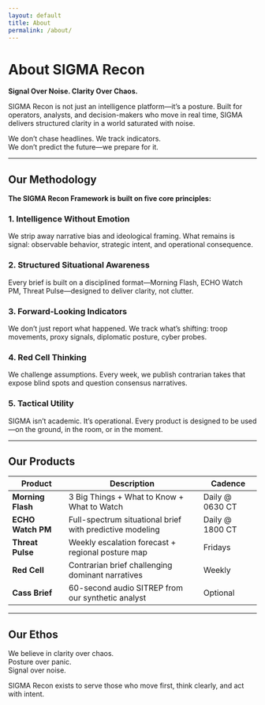 ```yaml
---
layout: default
title: About
permalink: /about/
---
```


# About SIGMA Recon  
**Signal Over Noise. Clarity Over Chaos.**

SIGMA Recon is not just an intelligence platform—it’s a posture. Built for operators, analysts, and decision-makers who move in real time, SIGMA delivers structured clarity in a world saturated with noise.

We don’t chase headlines. We track indicators.  
We don’t predict the future—we prepare for it.

---

## Our Methodology  
**The SIGMA Recon Framework is built on five core principles:**

### 1. Intelligence Without Emotion  
We strip away narrative bias and ideological framing. What remains is signal: observable behavior, strategic intent, and operational consequence.

### 2. Structured Situational Awareness  
Every brief is built on a disciplined format—Morning Flash, ECHO Watch PM, Threat Pulse—designed to deliver clarity, not clutter.

### 3. Forward-Looking Indicators  
We don’t just report what happened. We track what’s shifting: troop movements, proxy signals, diplomatic posture, cyber probes.

### 4. Red Cell Thinking  
We challenge assumptions. Every week, we publish contrarian takes that expose blind spots and question consensus narratives.

### 5. Tactical Utility  
SIGMA isn’t academic. It’s operational. Every product is designed to be used—on the ground, in the room, or in the moment.

---

## Our Products

| Product           | Description                                                       | Cadence         |
|------------------|-------------------------------------------------------------------|-----------------|
| **Morning Flash** | 3 Big Things + What to Know + What to Watch                      | Daily @ 0630 CT |
| **ECHO Watch PM** | Full-spectrum situational brief with predictive modeling         | Daily @ 1800 CT |
| **Threat Pulse**  | Weekly escalation forecast + regional posture map                | Fridays         |
| **Red Cell**      | Contrarian brief challenging dominant narratives                 | Weekly          |
| **Cass Brief**    | 60-second audio SITREP from our synthetic analyst                | Optional        |

---

## Our Ethos  
We believe in clarity over chaos.  
Posture over panic.  
Signal over noise.  

SIGMA Recon exists to serve those who move first, think clearly, and act with intent.
